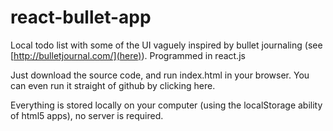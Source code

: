 react-bullet-app
================

Local todo list with some of the UI vaguely inspired by bullet journaling (see [http://bulletjournal.com/](here)). 
Programmed in react.js


Just download the source code, and run index.html in your browser. You can even run it straight of github by clicking here.

Everything is stored locally on your computer (using the localStorage ability of html5 apps), no server is required.

